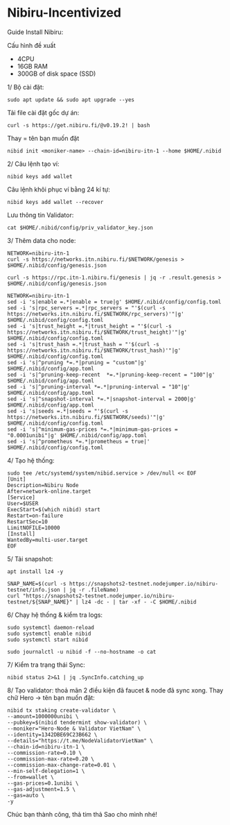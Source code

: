 # Nibiru-Incentivized

Guide Install Nibiru:

Cấu hình đề xuất
* 4CPU
* 16GB RAM
* 300GB of disk space (SSD)

1/ Bộ cài đặt:

    sudo apt update && sudo apt upgrade --yes
    
Tải file cài đặt gốc dự án:

    curl -s https://get.nibiru.fi/@v0.19.2! | bash
    
Thay <moniker name> = tên bạn muốn đặt

    nibid init <moniker-name> --chain-id=nibiru-itn-1 --home $HOME/.nibid
    
2/ Câu lệnh tạo ví:

    nibid keys add wallet
    
 Câu lệnh khôi phục ví bằng 24 kí tự: 
 
    nibid keys add wallet --recover

Lưu thông tin Validator:

    cat $HOME/.nibid/config/priv_validator_key.json
    
3/ Thêm data cho node:

    NETWORK=nibiru-itn-1
    curl -s https://networks.itn.nibiru.fi/$NETWORK/genesis > $HOME/.nibid/config/genesis.json
    
    curl -s https://rpc.itn-1.nibiru.fi/genesis | jq -r .result.genesis > $HOME/.nibid/config/genesis.json
    
    NETWORK=nibiru-itn-1
    sed -i 's|enable =.*|enable = true|g' $HOME/.nibid/config/config.toml
    sed -i 's|rpc_servers =.*|rpc_servers = "'$(curl -s https://networks.itn.nibiru.fi/$NETWORK/rpc_servers)'"|g' $HOME/.nibid/config/config.toml
    sed -i 's|trust_height =.*|trust_height = "'$(curl -s https://networks.itn.nibiru.fi/$NETWORK/trust_height)'"|g' $HOME/.nibid/config/config.toml
    sed -i 's|trust_hash =.*|trust_hash = "'$(curl -s https://networks.itn.nibiru.fi/$NETWORK/trust_hash)'"|g' $HOME/.nibid/config/config.toml
    sed -i 's|^pruning *=.*|pruning = "custom"|g' $HOME/.nibid/config/app.toml
    sed -i 's|^pruning-keep-recent  *=.*|pruning-keep-recent = "100"|g' $HOME/.nibid/config/app.toml
    sed -i 's|^pruning-interval *=.*|pruning-interval = "10"|g' $HOME/.nibid/config/app.toml
    sed -i 's|^snapshot-interval *=.*|snapshot-interval = 2000|g' $HOME/.nibid/config/app.toml
    sed -i 's|seeds =.*|seeds = "'$(curl -s https://networks.itn.nibiru.fi/$NETWORK/seeds)'"|g' $HOME/.nibid/config/config.toml
    sed -i 's|^minimum-gas-prices *=.*|minimum-gas-prices = "0.0001unibi"|g' $HOME/.nibid/config/app.toml
    sed -i 's|^prometheus *=.*|prometheus = true|' $HOME/.nibid/config/config.toml
    
4/ Tạo hệ thống:

    sudo tee /etc/systemd/system/nibid.service > /dev/null << EOF
    [Unit]
    Description=Nibiru Node
    After=network-online.target
    [Service]
    User=$USER
    ExecStart=$(which nibid) start
    Restart=on-failure
    RestartSec=10
    LimitNOFILE=10000
    [Install]
    WantedBy=multi-user.target
    EOF

5/ Tải snapshot:

    apt install lz4 -y
    
    SNAP_NAME=$(curl -s https://snapshots2-testnet.nodejumper.io/nibiru-testnet/info.json | jq -r .fileName)
    curl "https://snapshots2-testnet.nodejumper.io/nibiru-testnet/${SNAP_NAME}" | lz4 -dc - | tar -xf - -C $HOME/.nibid
    
6/ Chạy hệ thống & kiểm tra logs:

    sudo systemctl daemon-reload
    sudo systemctl enable nibid
    sudo systemctl start nibid

    sudo journalctl -u nibid -f --no-hostname -o cat
    
7/ Kiểm tra trạng thái Sync:

    nibid status 2>&1 | jq .SyncInfo.catching_up
    
8/ Tạo validator: thoả mãn 2 điều kiện đã faucet & node đã sync xong. Thay chữ Hero -> tên bạn muốn đặt:

    nibid tx staking create-validator \
    --amount=1000000unibi \
    --pubkey=$(nibid tendermint show-validator) \
    --moniker="Hero-Node & Validator VietNam" \
    --identity=1342DBE69C23B662 \
    --details="https://t.me/NodeValidatorVietNam" \
    --chain-id=nibiru-itn-1 \
    --commission-rate=0.10 \
    --commission-max-rate=0.20 \
    --commission-max-change-rate=0.01 \
    --min-self-delegation=1 \
    --from=wallet \
    --gas-prices=0.1unibi \
    --gas-adjustment=1.5 \
    --gas=auto \
    -y
    
  Chúc bạn thành công, thả tim thả Sao cho mình nhé!
    
